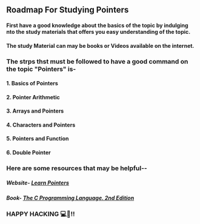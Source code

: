 ## Roadmap For Studying Pointers
#### First have a good knowledge about the basics of the topic by indulging nto the study materials that offers you easy understanding of the topic.
#### The study Material can may be books or Videos available on the internet.
### The strps thst must be followed to have a good command on the topic "Pointers" is-
#### 1. Basics of Pointers
#### 2. Pointer Arithmetic
#### 3. Arrays and Pointers
#### 4. Characters and Pointers
#### 5. Pointers and Function
#### 6. Double Pointer
### Here are some resources that may be helpful--
##### Website- [Learn Pointers](https://www.geeksforgeeks.org/pointers-c-examples/)
##### Book- [The C Programming Language. 2nd Edition](https://kremlin.cc/k&r.pdf)
### HAPPY HACKING 💻📖!!
